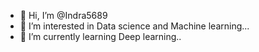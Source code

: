 - 👋 Hi, I’m @Indra5689
- 👀 I’m interested in Data science and Machine learning...
- 🌱 I’m currently learning Deep learning..


<!---
Indra5689/Indra5689 is a ✨ special ✨ repository because its `README.md` (this file) appears on your GitHub profile.
You can click the Preview link to take a look at your changes.
--->
